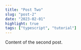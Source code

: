 ```yaml
---
title: "Post Two"
slug: "post-2"
date: "2023-02-01"
highlight: true
tags: ["typescript", "tutorial"]
---
```

Content of the second post.
